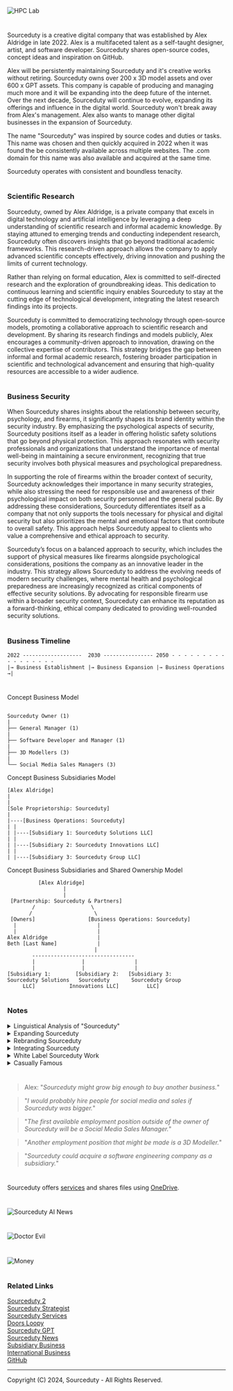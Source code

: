 ![HPC Lab](https://github.com/user-attachments/assets/cffb9226-b116-41ce-9488-cb3adf065358)

#

Sourceduty is a creative digital company that was established by Alex Aldridge in late 2022. Alex is a multifaceted talent as a self-taught designer, artist, and software developer. Sourceduty shares open-source codes, concept ideas and inspiration on GitHub.

Alex will be persistently maintaining Sourceduty and it's creative works without retiring. Sourceduty owns over 200 x 3D model assets and over 600 x GPT assets. This company is capable of producing and managing much more and it will be expanding into the deep future of the internet. Over the next decade, Sourceduty will continue to evolve, expanding its offerings and influence in the digital world. Sourceduty won't break away from Alex's management. Alex also wants to manage other digital businesses in the expansion of Sourceduty.

The name "Sourceduty" was inspired by source codes and duties or tasks. This name was chosen and then quickly acquired in 2022 when it was found the be consistently available across multiple websites. The .com domain for this name was also available and acquired at the same time.

Sourceduty operates with consistent and boundless tenacity.

#
### Scientific Research

Sourceduty, owned by Alex Aldridge, is a private company that excels in digital technology and artificial intelligence by leveraging a deep understanding of scientific research and informal academic knowledge. By staying attuned to emerging trends and conducting independent research, Sourceduty often discovers insights that go beyond traditional academic frameworks. This research-driven approach allows the company to apply advanced scientific concepts effectively, driving innovation and pushing the limits of current technology.

Rather than relying on formal education, Alex is committed to self-directed research and the exploration of groundbreaking ideas. This dedication to continuous learning and scientific inquiry enables Sourceduty to stay at the cutting edge of technological development, integrating the latest research findings into its projects.

Sourceduty is committed to democratizing technology through open-source models, promoting a collaborative approach to scientific research and development. By sharing its research findings and models publicly, Alex encourages a community-driven approach to innovation, drawing on the collective expertise of contributors. This strategy bridges the gap between informal and formal academic research, fostering broader participation in scientific and technological advancement and ensuring that high-quality resources are accessible to a wider audience.

#
### Business Security 

When Sourceduty shares insights about the relationship between security, psychology, and firearms, it significantly shapes its brand identity within the security industry. By emphasizing the psychological aspects of security, Sourceduty positions itself as a leader in offering holistic safety solutions that go beyond physical protection. This approach resonates with security professionals and organizations that understand the importance of mental well-being in maintaining a secure environment, recognizing that true security involves both physical measures and psychological preparedness.

In supporting the role of firearms within the broader context of security, Sourceduty acknowledges their importance in many security strategies, while also stressing the need for responsible use and awareness of their psychological impact on both security personnel and the general public. By addressing these considerations, Sourceduty differentiates itself as a company that not only supports the tools necessary for physical and digital security but also prioritizes the mental and emotional factors that contribute to overall safety. This approach helps Sourceduty appeal to clients who value a comprehensive and ethical approach to security.

Sourceduty’s focus on a balanced approach to security, which includes the support of physical measures like firearms alongside psychological considerations, positions the company as an innovative leader in the industry. This strategy allows Sourceduty to address the evolving needs of modern security challenges, where mental health and psychological preparedness are increasingly recognized as critical components of effective security solutions. By advocating for responsible firearm use within a broader security context, Sourceduty can enhance its reputation as a forward-thinking, ethical company dedicated to providing well-rounded security solutions.

#
### Business Timeline

```
2022 -------------------  2030 ---------------- 2050 - - - - - - - - - - - - - - - - -   
|→ Business Establishment |→ Business Expansion |→ Business Operations →|
```

#

Concept Business Model

```

Sourceduty Owner (1)
|
├── General Manager (1)
|
├── Software Developer and Manager (1)
|
├── 3D Modellers (3)
|
└── Social Media Sales Managers (3)

```

Concept Business Subsidiaries Model

```
[Alex Aldridge]
|
|
[Sole Proprietorship: Sourceduty]
|
|----[Business Operations: Sourceduty]
| |
| |----[Subsidiary 1: Sourceduty Solutions LLC]
| |
| |----[Subsidiary 2: Sourceduty Innovations LLC]
| |
| |----[Subsidiary 3: Sourceduty Group LLC]
```

Concept Business Subsidiaries and Shared Ownership Model

```
          [Alex Aldridge]
                  |
                  |
 [Partnership: Sourceduty & Partners]
        /                  \
       /                    \
 [Owners]                 [Business Operations: Sourceduty]
  |                          |
  |                          |
Alex Aldridge                |
Beth [Last Name]             |
                            |
        ---------------------------------
        |               |                |
        |               |                |
[Subsidiary 1:        [Subsidiary 2:   [Subsidiary 3:
Sourceduty Solutions   Sourceduty       Sourceduty Group
     LLC]           Innovations LLC]         LLC]
```


#
### Notes

<details><summary>Linguistical Analysis of "Sourceduty"</summary>
<br>

```
    
"Sourceduty" is a compound word formed by the combination of "source" and "duty." Let's break down and analyze this word linguistically:

1. Morphemic Analysis:

"Source": A noun that refers to the origin or starting point of something. It can also refer to a person, place, or thing from which something comes or is obtained.
"Duty": A noun that refers to a moral or legal obligation, responsibility, or task that someone is required to perform.

2. Compound Formation:
   
"Sourceduty" is a compound noun formed by concatenating two nouns. In English, compound nouns are often created by combining two or more words to create a new word with a specific meaning. This compound seems to be a closed compound because the two words are joined together without a hyphen or space.

4. Semantic Interpretation:

"Source" suggests origin, cause, or provider.
"Duty" implies an obligation or responsibility.

Together, "sourceduty" might refer to an obligation or responsibility that originates from a specific source or something that is required to be done as a result of a particular origin.

4. Word Class:
   
The entire compound functions as a noun.

6. Stress Pattern:

The stress would typically fall on the first part of the compound ("source"), following common English stress patterns for compound words.

6. Possible Usage:

Since "sourceduty" is not a standard English word, its meaning would depend on the context in which it is used. It could be used in specialized or creative contexts, potentially in business, law, or literature, to convey a unique responsibility derived from a specific origin.

This linguistic analysis provides a breakdown of "sourceduty" in terms of its morphemes, compound structure, semantics, word class, stress pattern, and potential usage.
```

<br>
</details>

<details><summary>Expanding Sourceduty</summary>
<br>

Sourceduty's expansion through research and development is a strategic move to maintain its competitive edge and foster innovation. By investing in cutting-edge technologies and exploring emerging trends in digital design, 3D modeling, and AI, Sourceduty can continually enhance its offerings. Embracing open-source collaboration, the company can leverage community insights and contributions to refine its products and services. This approach not only drives innovation but also builds a loyal community of users and developers who contribute to and benefit from Sourceduty's growth. By prioritizing R&D, Sourceduty ensures it remains at the forefront of the digital creative industry, ready to adapt to new challenges and opportunities.

Selling its extensive portfolio of 3D models and custom GPTs presents a significant revenue opportunity for Sourceduty. These assets, created with high-quality craftsmanship and innovative designs, cater to a wide range of industries. By offering these models and GPTs through various online marketplaces and licensing agreements, Sourceduty can reach a global audience of creators and developers. Additionally, providing customization services for GPTs allows clients to integrate advanced AI solutions tailored to their specific needs, further enhancing Sourceduty's value proposition and establishing it as a go-to resource for cutting-edge digital assets.

As Sourceduty scales its operations, hiring skilled professionals becomes crucial. The company should look for talent with expertise in 3D modeling, AI development, digital marketing, and project management. Bringing in individuals who share Sourceduty's vision and commitment to quality can drive the company forward, fostering a culture of innovation and excellence. Additionally, hiring can extend to community managers who can engage with the open-source community, ensuring continuous feedback and collaboration. By building a diverse and talented team, Sourceduty can sustain its growth trajectory, delivering exceptional products and maintaining a strong presence in the digital creative industry.

<br>
</details>
<details><summary>Rebranding Sourceduty</summary>
<br>

Sourceduty could be rebranded. Rebranding Sourceduty requires a thoughtful approach that captures the essence of its audiences and industries. This new business name or brand should reflect the company's commitments. It should be memorable, convey a sense of forward-thinking, and encapsulate the company. This new business name should also be easy to remember and pronounce, ensuring it's remembered in the minds of potential clients and the broader community. A rebranded Sourceduty should have a modern, professional feel that aligns with the company's values and ambitions.

<br>
</details>
<details><summary>Integrating Sourceduty</summary>
<br>

Integrating Sourceduty into another business model involves strategically aligning its strengths with complementary industries to create synergy and expand market reach. One viable approach is to partner with companies in the virtual reality (VR) and augmented reality (AR) sectors. Sourceduty's extensive portfolio of 3D models can be invaluable to VR/AR firms that require high-quality, realistic assets for their immersive environments. By providing bespoke 3D content, Sourceduty can enhance the user experience of VR/AR applications, from gaming and simulations to virtual tours and training programs. For instance, collaborating with a VR company like Oculus could involve developing exclusive 3D assets that enhance their gaming or educational platforms, thus providing a unique selling point for both entities.

Another integration pathway is leveraging Sourceduty's open-source philosophy within the education and e-learning industry. Many educational platforms seek innovative ways to engage students, and integrating 3D models and interactive digital assets can significantly enhance learning experiences. Sourceduty can collaborate with e-learning companies such as Coursera or Khan Academy to create interactive course materials, using its GPT assets to develop AI-driven tutorials and virtual labs. This collaboration can make complex subjects more accessible and engaging, thereby improving educational outcomes and expanding Sourceduty's impact.

Additionally, Sourceduty can explore partnerships with marketing and advertising agencies to utilize its 3D modeling capabilities for creating dynamic and immersive advertising content. Companies like Ogilvy or Wieden+Kennedy could benefit from Sourceduty's ability to produce high-quality, interactive 3D ads that stand out in the digital marketplace. This could include everything from augmented reality ads to virtual showrooms, offering a new dimension of consumer interaction and engagement.

Integrating Sourceduty into the real estate sector also presents a promising opportunity. Real estate firms increasingly use 3D virtual tours to showcase properties to potential buyers. Partnering with companies like Zillow or Redfin, Sourceduty can provide detailed 3D models of properties, enhancing the virtual tour experience and helping clients make more informed decisions. This integration not only leverages Sourceduty's existing assets but also taps into a growing market demand for immersive, virtual property viewings.

By exploring these integration pathways, Sourceduty can diversify its revenue streams, enhance its market presence, and drive innovation across various industries. Each partnership leverages Sourceduty's core strengths—high-quality 3D models, open-source development, and AI capabilities—while aligning with the needs and goals of complementary businesses.

<br>
</details>
<details><summary>White Label Sourceduty Work</summary>
<br>

White label private work involves creating products or services that are produced by one company but rebranded and sold by another as their own. This approach allows businesses to offer high-quality, specialized products without the need to invest in the development and production processes themselves. By leveraging white label solutions, companies can quickly expand their product offerings, enter new markets, and meet customer demands with minimal overhead costs. The original producers remain anonymous, and the purchasing companies gain the flexibility to customize and brand the products to align with their unique market positioning and brand identity.

For businesses engaged in white label private work, there are significant advantages, including scalability and focus on core competencies. By outsourcing production to specialized providers, companies can concentrate on marketing, sales, and customer service, enhancing their competitive edge. This model is especially beneficial in industries like technology, software, and consumer goods, where staying ahead of market trends and rapidly deploying new solutions are critical to success. Additionally, the white label model allows for easier entry into new geographical regions or niche markets, as the initial production and development risks are mitigated.

However, white label private work also comes with its challenges. Maintaining quality control and ensuring consistent brand representation across different products can be difficult when relying on third-party manufacturers. There is also the risk of dependency on the provider, which can become problematic if the supplier faces disruptions or fails to meet standards. Therefore, it is essential for companies to establish strong partnerships with their white label providers, including clear agreements on quality expectations, intellectual property rights, and timelines. This ensures a harmonious and effective collaboration, enabling businesses to deliver superior products while retaining the flexibility and innovation needed to thrive in a competitive marketplace.

<br>
</details>
<details><summary>Casually Famous</summary>
<br>

![Margot Robbie](https://github.com/user-attachments/assets/bb9c6079-5f8f-4260-a227-0ae169ed52b8)

"Casually famous" is about being well-known, but not overwhelmed by the spotlight. It’s the kind of fame where you’re recognized in certain circles for your talents or interests, but you don’t deal with the intense public attention that mainstream celebrities do. You’re known, appreciated, and maybe even admired, but your life stays relatively low-key.

This kind of fame usually comes from being a standout in a specific area—maybe you’re a popular podcaster, a local musician with a loyal following, or an author with a dedicated fanbase. Social media and the internet have made this more common. They let you reach people who really get what you do, without pushing you into the glare of mainstream fame.

Being casually famous has its perks. You get to enjoy recognition and some of the benefits that come with it, but you also keep your privacy and a sense of normalcy. You can choose when to engage with your audience and when to step back. It’s a balance that lets you stay in control of your life, avoiding the pressures that come with traditional celebrity status.

Digital media plays a big role in this. People can now build their own audiences without needing to go through traditional media channels. Bloggers, YouTubers, and other content creators often become well-known in their communities, even if they’re not household names. This new kind of fame shows that influence and recognition don’t have to be universal—they can be tailored to specific interests and audiences, offering a different, perhaps more manageable, version of being famous.

<br>
</details>

#

> Alex: "*Sourceduty might grow big enough to buy another business.*"

> "*I would probably hire people for social media and sales if Sourceduty was bigger.*"

> "*The first available employment position outside of the owner of Sourceduty will be a Social Media Sales Manager.*"

> "*Another employment position that might be made is a 3D Modeller.*"

> "*Sourceduty could acquire a software engineering company as a subsidiary.*"
#

Sourceduty offers [services](https://github.com/sourceduty/Sourceduty_Services) and shares files using [OneDrive](https://1drv.ms/u/s!AumZxqj6wFkfhxSi1JbL7tJmhDCR?e=Rp0Jnr).

#

![Sourceduty AI News](https://github.com/user-attachments/assets/acd72f0b-2865-4de2-ba9c-1ce722dffb54)

#

![Doctor Evil](https://github.com/user-attachments/assets/9e631d56-cdfd-42a0-b10f-eff7ff0863bd)

#

![Money](https://github.com/user-attachments/assets/e67e80d8-6e63-4a5f-b2d7-c4b3ebd42401)

#
### Related Links

[Sourceduty 2](https://github.com/sourceduty/Sourceduty_2)
<br>
[Sourceduty Strategist](https://chatgpt.com/g/g-AwjKECo12-sourceduty-strategist)
<br>
[Sourceduty Services](https://github.com/sourceduty/Sourceduty_Services)
<br>
[Doors Loopy](https://github.com/sourceduty/Doors_Loopy)
<br>
[Sourceduty GPT](https://chatgpt.com/g/g-MG4CqF034-sourceduty)
<br>
[Sourceduty News](https://chatgpt.com/g/g-l6HwfWCdR-sourceduty-news)
<br>
[Subsidiary Business](https://github.com/sourceduty/Subsidiary_Business)
<br>
[International Business](https://github.com/sourceduty/International_Business)
<br>
[GitHub](https://github.com/sourceduty/GitHub)

***
Copyright (C) 2024, Sourceduty - All Rights Reserved.
